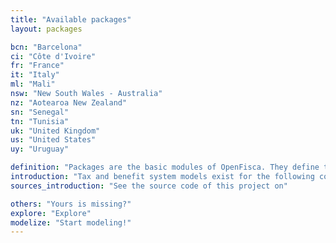 ```yaml
---
title: "Available packages"
layout: packages

bcn: "Barcelona"
ci: "Côte d'Ivoire"
fr: "France"
it: "Italy"
ml: "Mali"
nsw: "New South Wales - Australia"
nz: "Aotearoa New Zealand"
sn: "Senegal"
tn: "Tunisia"
uk: "United Kingdom"
us: "United States"
uy: "Uruguay"

definition: "Packages are the basic modules of OpenFisca. They define the Parameters, Entities and Variables of a country."
introduction: "Tax and benefit system models exist for the following countries:"
sources_introduction: "See the source code of this project on"

others: "Yours is missing?"
explore: "Explore"
modelize: "Start modeling!"
---
```

